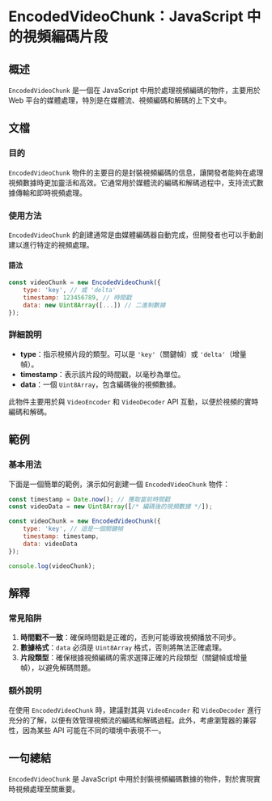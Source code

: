 <!--
Meta Description: # EncodedVideoChunk：JavaScript 中的視頻編碼片段 ## 概述 `EncodedVideoChunk` 是一個在 JavaScript 中用於處理視頻編碼的物件，主要用於 Web 平台的媒體處理，特別是在媒體流、視頻編碼和解碼的上下文中。 ## 文檔 ### 目的 `En...
Meta Keywords: encodedvideochunk, javascript, timestamp, const, new
-->

# EncodedVideoChunk：JavaScript 中的視頻編碼片段

## 概述
`EncodedVideoChunk` 是一個在 JavaScript 中用於處理視頻編碼的物件，主要用於 Web 平台的媒體處理，特別是在媒體流、視頻編碼和解碼的上下文中。

## 文檔
### 目的
`EncodedVideoChunk` 物件的主要目的是封裝視頻編碼的信息，讓開發者能夠在處理視頻數據時更加靈活和高效。它通常用於媒體流的編碼和解碼過程中，支持流式數據傳輸和即時視頻處理。

### 使用方法
`EncodedVideoChunk` 的創建通常是由媒體編碼器自動完成，但開發者也可以手動創建以進行特定的視頻處理。

#### 語法
```javascript
const videoChunk = new EncodedVideoChunk({
    type: 'key', // 或 'delta'
    timestamp: 123456789, // 時間戳
    data: new Uint8Array([...]) // 二進制數據
});
```

### 詳細說明
- **type**：指示視頻片段的類型。可以是 `'key'`（關鍵幀）或 `'delta'`（增量幀）。
- **timestamp**：表示該片段的時間戳，以毫秒為單位。
- **data**：一個 `Uint8Array`，包含編碼後的視頻數據。

此物件主要用於與 `VideoEncoder` 和 `VideoDecoder` API 互動，以便於視頻的實時編碼和解碼。

## 範例
### 基本用法
下面是一個簡單的範例，演示如何創建一個 `EncodedVideoChunk` 物件：

```javascript
const timestamp = Date.now(); // 獲取當前時間戳
const videoData = new Uint8Array([/* 編碼後的視頻數據 */]);

const videoChunk = new EncodedVideoChunk({
    type: 'key', // 這是一個關鍵幀
    timestamp: timestamp,
    data: videoData
});

console.log(videoChunk);
```

## 解釋
### 常見陷阱
1. **時間戳不一致**：確保時間戳是正確的，否則可能導致視頻播放不同步。
2. **數據格式**：`data` 必須是 `Uint8Array` 格式，否則將無法正確處理。
3. **片段類型**：確保根據視頻編碼的需求選擇正確的片段類型（關鍵幀或增量幀），以避免解碼問題。

### 額外說明
在使用 `EncodedVideoChunk` 時，建議對其與 `VideoEncoder` 和 `VideoDecoder` 進行充分的了解，以便有效管理視頻流的編碼和解碼過程。此外，考慮瀏覽器的兼容性，因為某些 API 可能在不同的環境中表現不一。

## 一句總結
`EncodedVideoChunk` 是 JavaScript 中用於封裝視頻編碼數據的物件，對於實現實時視頻處理至關重要。